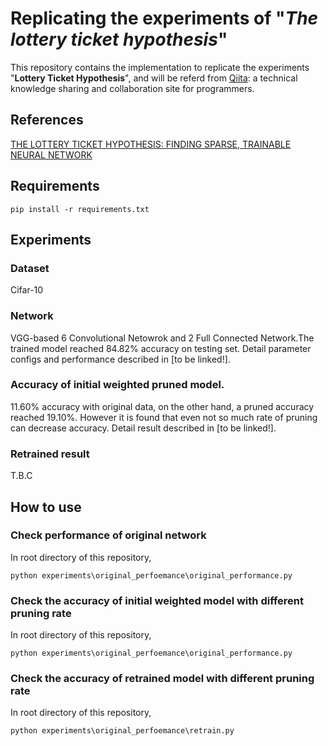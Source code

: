 # Replicating the experiments of "_The lottery ticket hypothesis_"

This repository contains the implementation to replicate the experiments "__Lottery Ticket Hypothesis__", and will be referd from [Qiita](https://qiita.com/): a technical knowledge sharing and collaboration site for programmers.

## References
[THE LOTTERY TICKET HYPOTHESIS: FINDING SPARSE, TRAINABLE NEURAL NETWORK](https://openreview.net/pdf?id=rJl-b3RcF7)

## Requirements

```
pip install -r requirements.txt
```

## Experiments

### Dataset

Cifar-10

### Network

VGG-based 6 Convolutional Netowrok and 2 Full Connected Network.The trained model reached 84.82% accuracy on testing set.
Detail parameter configs and performance described in \[to be linked!\].

### Accuracy of initial weighted pruned model.

11.60% accuracy with original data, on the other hand, a pruned accuracy reached 19.10%.
However it is found that even not so much rate of pruning can decrease accuracy.
Detail result described in \[to be linked!\].

### Retrained result

T.B.C

## How to use

### Check performance of original network

In root directory of this repository,
```
python experiments\original_perfoemance\original_performance.py
```
### Check the accuracy of initial weighted model with different pruning rate

In root directory of this repository,
```
python experiments\original_perfoemance\original_performance.py
```
### Check the accuracy of retrained model with different pruning rate

In root directory of this repository,
```
python experiments\original_perfoemance\retrain.py
```

